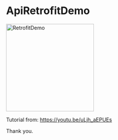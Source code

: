 # ApiRetrofitDemo

<img width="239" alt="RetrofitDemo" src="https://user-images.githubusercontent.com/3993516/132612535-90c9331e-9658-46b0-a97b-1e0dc78c68cd.png">

Tutorial from: https://youtu.be/uLjh_aEPUEs

Thank you.
